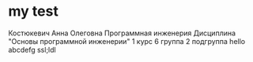 # my test
Костюкевич
Анна
Олеговна
Программная инженерия
Дисциплина "Основы программной инженерии"
1 курс 6 группа 2 подгруппа
hello
abcdefg
ssl;ldl
